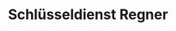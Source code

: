 ---
title: "Schlüsseldienst Regner"
url: /judenburg/schluesseldienst-regner/
shop: Schlüsseldienst
---